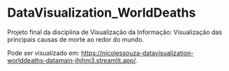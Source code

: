 # DataVisualization_WorldDeaths
Projeto final da disciplina de Visualização da Informação: Visualização das principais causas de morte ao redor do mundo.

Pode ser visualizado em: <https://nicolessouza-datavisualization-worlddeaths-datamain-jhjhm3.streamlit.app/>.
